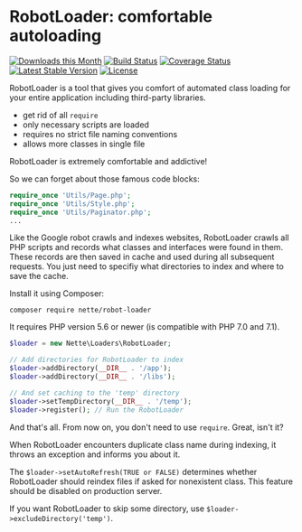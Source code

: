 RobotLoader: comfortable autoloading
====================================

[![Downloads this Month](https://img.shields.io/packagist/dm/nette/robot-loader.svg)](https://packagist.org/packages/nette/robot-loader)
[![Build Status](https://travis-ci.org/nette/robot-loader.svg?branch=master)](https://travis-ci.org/nette/robot-loader)
[![Coverage Status](https://coveralls.io/repos/github/nette/robot-loader/badge.svg?branch=master)](https://coveralls.io/github/nette/robot-loader?branch=master)
[![Latest Stable Version](https://poser.pugx.org/nette/robot-loader/v/stable)](https://github.com/nette/robot-loader/releases)
[![License](https://img.shields.io/badge/license-New%20BSD-blue.svg)](https://github.com/nette/robot-loader/blob/master/license.md)

RobotLoader is a tool that gives you comfort of automated class loading for your entire application including third-party libraries.

- get rid of all `require`
- only necessary scripts are loaded
- requires no strict file naming conventions
- allows more classes in single file

RobotLoader is extremely comfortable and addictive!

So we can forget about those famous code blocks:

```php
require_once 'Utils/Page.php';
require_once 'Utils/Style.php';
require_once 'Utils/Paginator.php';
...
```

Like the Google robot crawls and indexes websites, RobotLoader crawls all PHP scripts and records what classes and interfaces were found in them.
These records are then saved in cache and used during all subsequent requests. You just need to specifiy what directories to index and where to save the cache.

Install it using Composer:

```
composer require nette/robot-loader
```

It requires PHP version 5.6 or newer (is compatible with PHP 7.0 and 7.1).


```php
$loader = new Nette\Loaders\RobotLoader;

// Add directories for RobotLoader to index
$loader->addDirectory(__DIR__ . '/app');
$loader->addDirectory(__DIR__ . '/libs');

// And set caching to the 'temp' directory
$loader->setTempDirectory(__DIR__ . '/temp');
$loader->register(); // Run the RobotLoader
```

And that's all. From now on, you don't need to use `require`. Great, isn't it?

When RobotLoader encounters duplicate class name during indexing, it throws an exception and informs you about it.

The `$loader->setAutoRefresh(TRUE or FALSE)` determines whether RobotLoader should reindex files if asked for nonexistent class.
This feature should be disabled on production server.

If you want RobotLoader to skip some directory, use `$loader->excludeDirectory('temp')`.
